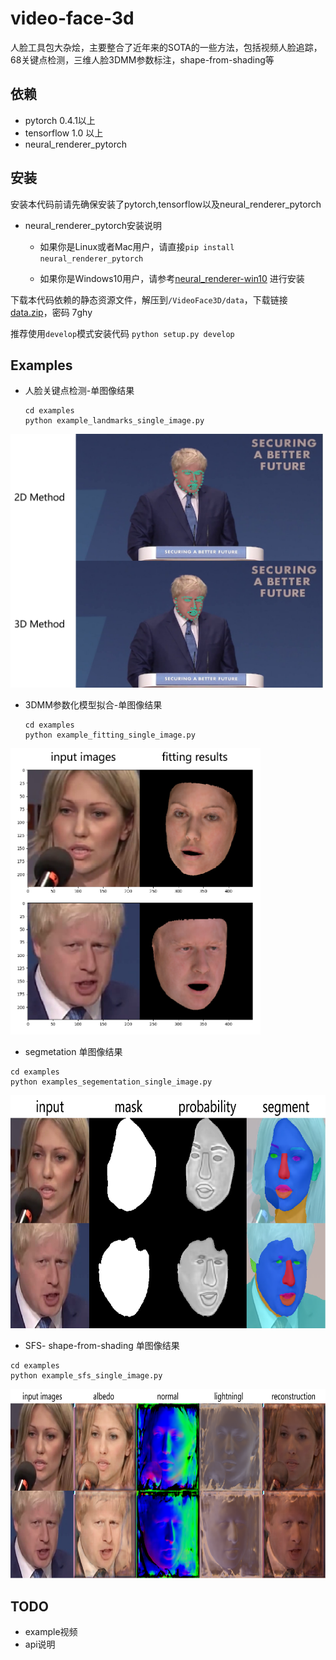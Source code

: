 # video-face-3d

人脸工具包大杂烩，主要整合了近年来的SOTA的一些方法，包括视频人脸追踪，68关键点检测，三维人脸3DMM参数标注，shape-from-shading等



## 依赖

- pytorch  0.4.1以上
- tensorflow 1.0 以上
- neural_renderer_pytorch



## 安装

安装本代码前请先确保安装了pytorch,tensorflow以及neural_renderer_pytorch

- neural_renderer_pytorch安装说明

  - 如果你是Linux或者Mac用户，请直接`pip install neural_renderer_pytorch`

  - 如果你是Windows10用户，请参考[neural_renderer-win10](https://github.com/lstcutong/neural_renderer_pytorch-win10) 进行安装

下载本代码依赖的静态资源文件，解压到`/VideoFace3D/data`，下载链接[data.zip](https://pan.baidu.com/s/1B9TOj3FApu9I8HWK1y4zww)，密码 7ghy

推荐使用`develop`模式安装代码  `python setup.py develop`



## Examples

- 人脸关键点检测-单图像结果

  ```
  cd examples
  python example_landmarks_single_image.py
  ```

<img src="https://github.com/lstcutong/video-face-3d/raw/master/examples/example_results/landmark.png" width="500" height="406" />

- 3DMM参数化模型拟合-单图像结果

  ```
  cd examples
  python example_fitting_single_image.py
  ```

<img src="https://github.com/lstcutong/video-face-3d/raw/master/examples/example_results/fitting.png" width="400" height="458" />

- segmetation 单图像结果

```
cd examples
python examples_segementation_single_image.py
```

<img src="https://github.com/lstcutong/video-face-3d/raw/master/examples/example_results/segmentation.png" width="700" height="373" />

- SFS- shape-from-shading 单图像结果

```
cd examples
python example_sfs_single_image.py
```

<img src="https://github.com/lstcutong/video-face-3d/raw/master/examples/example_results/sfs.png" width="700" height="303" />

## TODO

- example视频
- api说明

